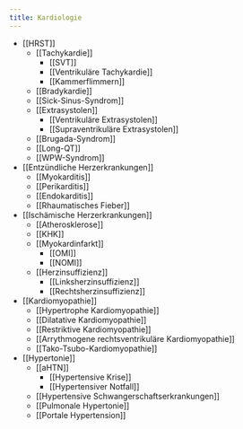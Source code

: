 ```yaml
---
title: Kardiologie
---
```

- [[HRST]]
	- [[Tachykardie]]
		- [[SVT]]
		- [[Ventrikuläre Tachykardie]]
		- [[Kammerflimmern]]
	- [[Bradykardie]]
	- [[Sick-Sinus-Syndrom]]
	- [[Extrasystolen]]
		- [[Ventrikuläre Extrasystolen]]
		- [[Supraventrikuläre Extrasystolen]]
	- [[Brugada-Syndrom]]
	- [[Long-QT]]
	- [[WPW-Syndrom]]
- [[Entzündliche Herzerkrankungen]]
	- [[Myokarditis]]
	- [[Perikarditis]]
	- [[Endokarditis]]
	- [[Rhaumatisches Fieber]]
- [[Ischämische Herzerkrankungen]]
	- [[Atherosklerose]]
	- [[KHK]]
	- [[Myokardinfarkt]]
		- [[OMI]]
		- [[NOMI]]
	- [[Herzinsuffizienz]]
		- [[Linksherzinsuffizienz]]
		- [[Rechtsherzinsuffizienz]]
- [[Kardiomyopathie]]
	- [[Hypertrophe Kardiomyopathie]]
	- [[Dilatative Kardiomyopathie]]
	- [[Restriktive Kardiomyopathie]]
	- [[Arrythmogene rechtsventrikuläre Kardiomyopathie]]
	- [[Tako-Tsubo-Kardiomyopathie]]
- [[Hypertonie]]
	- [[aHTN]]
		- [[Hypertensive Krise]]
		- [[Hypertensiver Notfall]]
	- [[Hypertensive Schwangerschaftserkrankungen]]
	- [[Pulmonale Hypertonie]]
	- [[Portale Hypertension]]